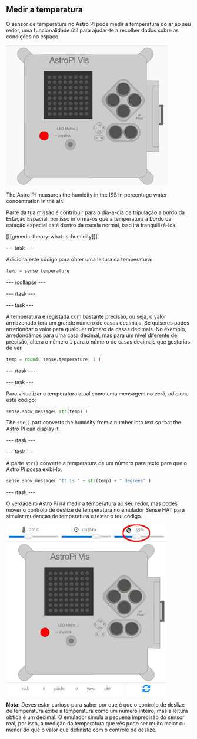## Medir a temperatura

O sensor de temperatura no Astro Pi pode medir a temperatura do ar ao seu redor, uma funcionalidade útil para ajudar-te a recolher dados sobre as condições no espaço.

![Mensagem sobre a temperatura](images/degrees-message.gif)

The Astro Pi measures the humidity in the ISS in percentage water concentration in the air.

Parte da tua missão é contribuir para o dia-a-dia da tripulação a bordo da Estação Espacial, por isso informa-os que a temperatura a bordo da estação espacial está dentro da escala normal, isso irá tranquilizá-los.

[[[generic-theory-what-is-humidity]]]

\--- task \---

Adiciona este código para obter uma leitura da temperatura:

```python
temp = sense.temperature
```

\--- /collapse \---

\--- /task \---

\--- task \---

A temperatura é registada com bastante precisão, ou seja, o valor armazenado terá um grande número de casas decimais. Se quiseres podes arredondar o valor para qualquer número de casas decimais. No exemplo, arredondámos para uma casa decimal, mas para um nível diferente de precisão, altera o número `1` para o número de casas decimais que gostarias de ver.

```python
temp = round( sense.temperature, 1 )
```

\--- /task \---

\--- task \---

Para visualizar a temperatura atual como uma mensagem no ecrã, adiciona este código:

```python
sense.show_message( str(temp) )
```

The `str()` part converts the humidity from a number into text so that the Astro Pi can display it.

\--- /task \---

\--- task \---

A parte `str()` converte a temperatura de um número para texto para que o Astro Pi possa exibi-lo.

```python
sense.show_message( "It is " + str(temp) + " degrees" )
```

\--- /task \---

O verdadeiro Astro Pi irá medir a temperatura ao seu redor, mas podes mover o controlo de deslize de temperatura no emulador Sense HAT para simular mudanças de temperatura e testar o teu código.

![Humidity slider](images/humidity-slider.png)

**Nota:** Deves estar curioso para saber por que é que o controlo de deslize de temperatura exibe a temperatura como um número inteiro, mas a leitura obtida é um decimal. O emulador simula a pequena imprecisão do sensor real, por isso, a medição da temperatura que vês pode ser muito maior ou menor do que o valor que definiste com o controle de deslize.